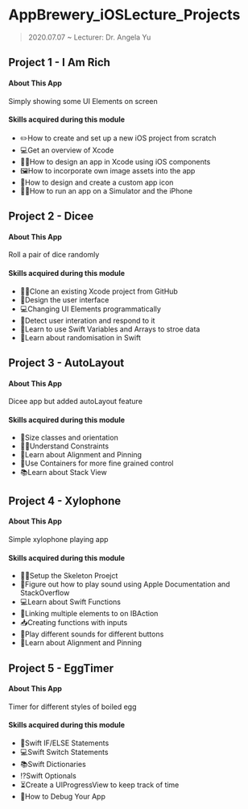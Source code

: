# AppBrewery_iOSLecture_Projects
> 2020.07.07 ~
> Lecturer: Dr. Angela Yu

## Project 1 - I Am Rich
#### About This App
Simply showing some UI Elements on screen
#### Skills acquired during this module
- ✏️How to create and set up a new iOS project from scratch
- 💻Get an overview of Xcode
- 👨‍🎨How to design an app in Xcode using iOS components
- 🖼How to incorporate own image assets into the app
- 🌠How to design and create a custom app icon
- 🏃‍♀️How to run an app on a Simulator and the iPhone

## Project 2 - Dicee
#### About This App
Roll a pair of dice randomly
#### Skills acquired during this module
- 👯‍♂️Clone an existing Xcode project from GitHub
- 🎨Design the user interface
- 💻Changing UI Elements programmatically
- 👐Detect user interation and respond to it
- 💼Learn to use Swift Variables and Arrays to stroe data
- 🎲Learn about randomisation in Swift

## Project 3 - AutoLayout
#### About This App
Dicee app but added autoLayout feature
#### Skills acquired during this module
- 👐Size classes and orientation
- 👮‍♀️Understand Constraints
- 📌Learn about Alignment and Pinning
- 💼Use Containers for more fine grained control
- 📚Learn about Stack View

## Project 4 - Xylophone
#### About This App
Simple xylophone playing app
#### Skills acquired during this module
- 👷‍♂️Setup the Skeleton Proejct
- 📃Figure out how to play sound using Apple Documentation and StackOverflow
- 💻Learn about Swift Functions
- 🔗Linking multiple elements to on IBAction
- 📥Creating functions with inputs
- 🎼Play different sounds for different buttons
- 📌Learn about Alignment and Pinning

## Project 5 - EggTimer
#### About This App
Timer for different styles of boiled egg
#### Skills acquired during this module
- 🤔Swift IF/ELSE Statements
- 💻Swift Switch Statements
- 📚Swift Dictionaries
- ⁉️Swift Optionals
- ⏳Create a UIProgressView to keep track of time
- 🐞How to Debug Your App
